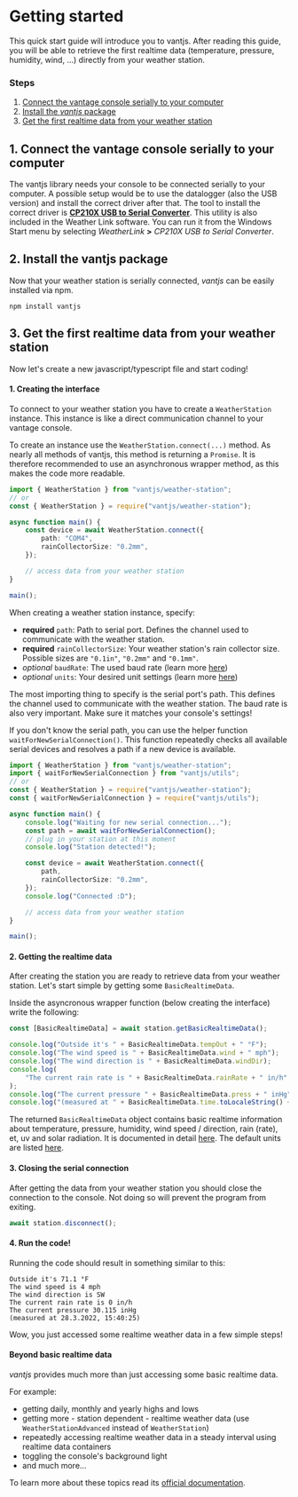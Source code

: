 # Getting started

This quick start guide will introduce you to vantjs. After reading this guide, you will be able to retrieve the
first realtime data (temperature, pressure, humidity, wind, ...) directly from your weather station.

### Steps

1. [Connect the vantage console serially to your computer](#1-connect-the-vantage-console-serially-to-your-computer)
2. [Install the _vantjs_ package](#2-install-the-vantjs-package)
3. [Get the first realtime data from your weather station](#3-get-the-first-realtime-data-from-your-weather-station)

## 1. Connect the vantage console serially to your computer

The vantjs library needs your console to be connected serially to your computer. A possible setup would be to use the datalogger (also the USB version) and install the correct driver after that. The tool to install the correct driver is [**CP210X USB to Serial Converter**](https://www.silabs.com/developers/usb-to-uart-bridge-vcp-drivers?tab=downloads). This utility is also included in the Weather Link software. You can run it from the Windows Start menu by selecting _WeatherLink_ **>** _CP210X USB to Serial Converter_.

## 2. Install the vantjs package

Now that your weather station is serially connected, _vantjs_ can be easily installed via npm.

```shell
npm install vantjs
```

## 3. Get the first realtime data from your weather station

Now let's create a new javascript/typescript file and start coding!

#### 1. Creating the interface

To connect to your weather station you have to create a `WeatherStation` instance.
This instance is like a direct communication channel to your vantage console.

To create an instance use the `WeatherStation.connect(...)` method. As nearly all methods of vantjs, this method is returning a `Promise`. It is therefore recommended to use an asynchronous wrapper method, as this makes the code more readable.

```ts
import { WeatherStation } from "vantjs/weather-station";
// or
const { WeatherStation } = require("vantjs/weather-station");

async function main() {
    const device = await WeatherStation.connect({
        path: "COM4",
        rainCollectorSize: "0.2mm",
    });

    // access data from your weather station
}

main();
```

When creating a weather station instance, specify:

-   **required** `path`: Path to serial port. Defines the channel used to communicate with the weather station.
-   **required** `rainCollectorSize`: Your weather station's rain collector size. Possible sizes are `"0.1in"`, `"0.2mm"` and `"0.1mm"`.
-   _optional_ `baudRate`: The used baud rate (learn more [here](https://open-weather-vision.github.io/vantjs/interfaces/interfaces_settings.MinimumWeatherStationSettings.html#baudRate))
-   _optional_ `units`: Your desired unit settings (learn more [here](https://open-weather-vision.github.io/vantjs/modules/units.html#UnitSettings))

The most importing thing to specify is the serial port's path. This defines the channel used to communicate with the weather station. The baud rate is also very important. Make sure it matches your console's settings!

If you don't know the serial path, you can use the helper function `waitForNewSerialConnection()`. This function repeatedly checks all available serial devices and resolves a path if a new device is available.

```ts
import { WeatherStation } from "vantjs/weather-station";
import { waitForNewSerialConnection } from "vantjs/utils";
// or
const { WeatherStation } = require("vantjs/weather-station");
const { waitForNewSerialConnection } = require("vantjs/utils");

async function main() {
    console.log("Waiting for new serial connection...");
    const path = await waitForNewSerialConnection();
    // plug in your station at this moment
    console.log("Station detected!");

    const device = await WeatherStation.connect({
        path,
        rainCollectorSize: "0.2mm",
    });
    console.log("Connected :D");

    // access data from your weather station
}

main();
```

#### 2. Getting the realtime data

After creating the station you are ready to retrieve data from your weather station. Let's start simple by getting some `BasicRealtimeData`.

Inside the asyncronous wrapper function (below creating the interface) write the following:

```ts
const [BasicRealtimeData] = await station.getBasicRealtimeData();

console.log("Outside it's " + BasicRealtimeData.tempOut + " °F");
console.log("The wind speed is " + BasicRealtimeData.wind + " mph");
console.log("The wind direction is " + BasicRealtimeData.windDir);
console.log(
    "The current rain rate is " + BasicRealtimeData.rainRate + " in/h"
);
console.log("The current pressure " + BasicRealtimeData.press + " inHg");
console.log("(measured at " + BasicRealtimeData.time.toLocaleString() + ")");
```

The returned `BasicRealtimeData` object contains basic realtime information about temperature,
pressure, humidity, wind speed / direction, rain (rate), et, uv and solar radiation. It is documented in detail [here](https://open-weather-vision.github.io/vantjs/classes/structures.BasicRealtimeData.html). The default units are listed [here](https://open-weather-vision.github.io/vantjs/modules/units.html).

#### 3. Closing the serial connection

After getting the data from your weather station you should close the connection to the console.
Not doing so will prevent the program from exiting.

```ts
await station.disconnect();
```

#### 4. Run the code!

Running the code should result in something similar to this:

```
Outside it's 71.1 °F
The wind speed is 4 mph
The wind direction is SW
The current rain rate is 0 in/h
The current pressure 30.115 inHg
(measured at 28.3.2022, 15:40:25)
```

Wow, you just accessed some realtime weather data in a few simple steps!

#### Beyond basic realtime data

_vantjs_ provides much more than just accessing some basic realtime data.

For example:

-   getting daily, monthly and yearly highs and lows
-   getting more - station dependent - realtime weather data (use `WeatherStationAdvanced` instead of `WeatherStation`)
-   repeatedly accessing realtime weather data in a steady interval using realtime data containers
-   toggling the console's background light
-   and much more...

To learn more about these topics read its [official documentation](https://open-weather-vision.github.io/vantjs/).
